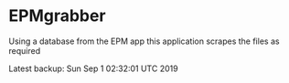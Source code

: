 # EPMgrabber
Using a database from the EPM app this application scrapes the files as required


Latest backup: Sun Sep 1 02:32:01 UTC 2019
